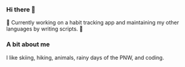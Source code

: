 ### Hi there 👋

:panda_face: Currently working on a habit tracking app and maintaining my other languages by writing scripts.
:panda_face:

### A bit about me
I like skiing, hiking, animals, rainy days of the PNW, and coding. 

